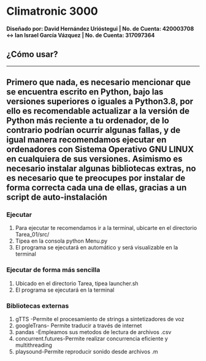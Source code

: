 # Climatronic 3000
#### Diseñado por:  David Hernández Urióstegui | No. de Cuenta: 420003708   <-> Ian Israel García Vázquez | No. de Cuenta: 317097364
## ¿Cómo usar?

----
Primero que nada, es necesario mencionar que se encuentra escrito en Python, bajo las versiones superiores o iguales a Python3.8, por ello es recomendable actualizar a la versión de Python más reciente a tu ordenador, de lo contrario podrían ocurrir algunas fallas, y  de igual manera recomendamos ejecutar en ordenadores con Sistema Operativo GNU LINUX en cualquiera de sus versiones. 
Asimismo es necesario instalar algunas bibliotecas extras, no es necesario que te preocupes por instalar de forma correcta cada una de ellas, gracias a un script de auto-instalación
---

### Ejecutar
1. Para ejecutar te recomendamos ir a la terminal, ubicarte en el directorio Tarea_01/src/
2. Tipea en la consola python Menu.py
3. El programa se ejecutará en automático y será visualizable en la terminal

### Ejecutar de forma más sencilla 
1. Ubicado en el directorio Tarea, tipea launcher.sh
2. El programa se ejecutará en la terminal

### Bibliotecas externas

1. gTTS  -Permite el procesamiento de strings a sintetizadores de voz 
2. googleTrans- Permite traducir a través de internet
3. pandas -Empleamos sus metodos de lectura de archivos .csv
4. concurrent.futures-Permite realizar concurrencia eficiente y multithreading
5. playsound-Permite reproducir sonido desde archivos .m
